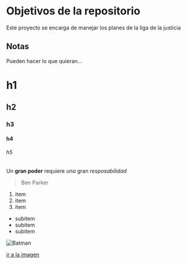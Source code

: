 # Objetivos de la repositorio

Este proyecto se encarga de manejar los planes de la liga de la justicia


## Notas
Pueden hacer lo que quieran...


# h1

## h2

### h3

#### h4

###### h5

Un **gran poder** requiere _una_ gran *resposabilidad*
> Ben Parker

  1. item
  2. item
  3. item
  
   * subitem
   * subitem
   * subitem
   
   ![Batman](https://sm.ign.com/ign_es/screenshot/default/07-catwoman_sjz3.jpg)
   
   [ir a la imagen](https://sm.ign.com/ign_es/screenshot/default/07-catwoman_sjz3.jpg)
